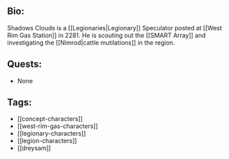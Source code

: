 ## Bio:

Shadows Clouds is a [[Legionaries|Legionary]] Speculator posted at [[West Rim Gas Station]] in 2281. He is scouting out the [[SMART Array]] and investigating the [[Nimrod|cattle mutilations]] in the region.

## Quests:

- None

## Tags:

- [[concept-characters]]
- [[west-rim-gas-characters]]
- [[legionary-characters]]
- [[legion-characters]]
- [[dreysam]]